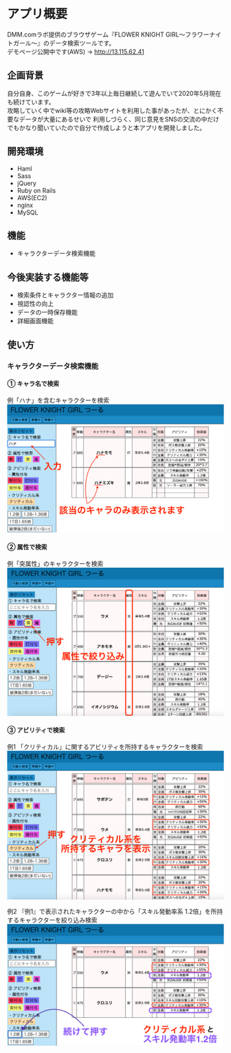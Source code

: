 <!-- # README

This README would normally document whatever steps are necessary to get the
application up and running.

Things you may want to cover:

* Ruby version

* System dependencies

* Configuration

* Database creation

* Database initialization

* How to run the test suite

* Services (job queues, cache servers, search engines, etc.)

* Deployment instructions

* ... -->

# アプリ概要
DMM.comラボ提供のブラウザゲーム『FLOWER KNIGHT GIRL〜フラワーナイトガール〜』のデータ検索ツールです。  
デモページ公開中です(AWS) → http://13.115.62.41  

## 企画背景
自分自身、このゲームが好きで3年以上毎日継続して遊んでいて2020年5月現在も続けています。  
攻略していく中でwiki等の攻略Webサイトを利用した事があったが、とにかく不要なデータが大量にあるせいで
利用しづらく、同じ意見をSNSの交流の中だけでもかなり聞いていたので自分で作成しようと本アプリを開発しました。  

## 開発環境
- Haml
- Sass
- jQuery
- Ruby on Rails
- AWS(EC2)
- nginx
- MySQL

## 機能
- キャラクターデータ検索機能

## 今後実装する機能等
- 検索条件とキャラクター情報の追加
- 視認性の向上
- データの一時保存機能
- 詳細画面機能

## 使い方
### キャラクターデータ検索機能  
#### ① キャラ名で検索  
例「ハナ」を含むキャラクターを検索
![flower1](flower1.png)  
  
#### ② 属性で検索  
例「突属性」のキャラクターを検索  
![flower2](flower2.png)  
  
#### ③ アビリティで検索  
例1 「クリティカル」に関するアビリティを所持するキャラクターを検索  
![flower3](flower3.png)  
  
例2 『例1』で表示されたキャラクターの中から「スキル発動率系 1.2倍」を所持するキャラクターを絞り込み検索  
![flower4](flower4.png)


